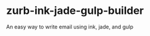 zurb-ink-jade-gulp-builder
==========================

An easy way to write email using ink, jade, and gulp
